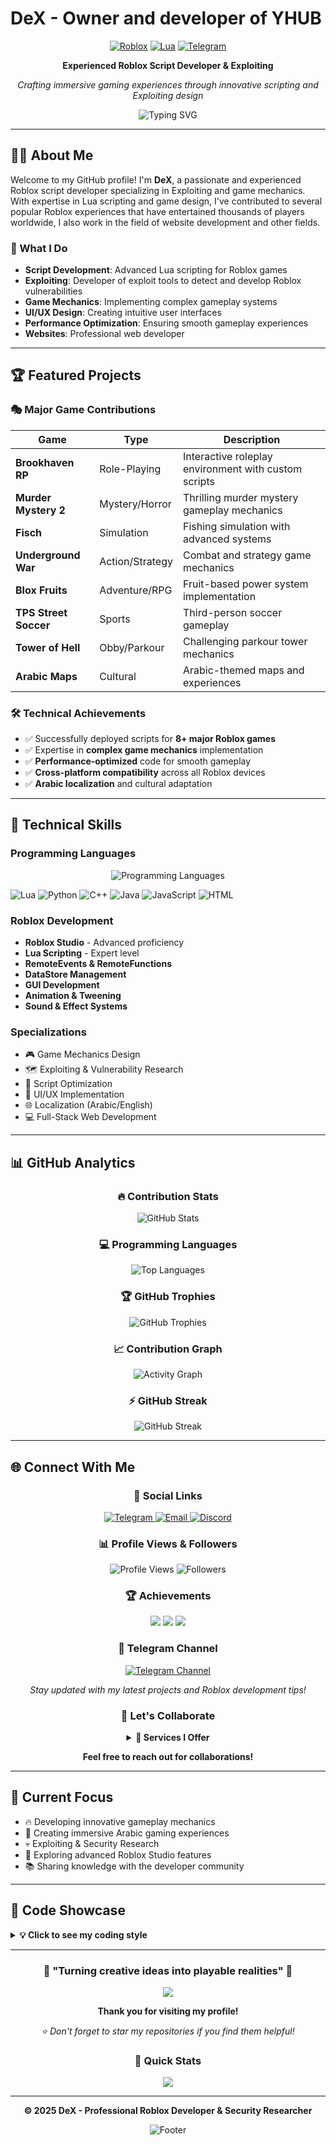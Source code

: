 # DeX - Owner and developer of YHUB

<div align="center">
  
[![Roblox](https://img.shields.io/badge/Roblox-00A2FF?style=for-the-badge&logo=roblox&logoColor=white)](https://www.roblox.com)
[![Lua](https://img.shields.io/badge/Lua-2C2D72?style=for-the-badge&logo=lua&logoColor=white)](https://www.lua.org)
[![Telegram](https://img.shields.io/badge/Telegram-2CA5E0?style=for-the-badge&logo=telegram&logoColor=white)](https://t.me/YHUB_16)

**Experienced Roblox Script Developer & Exploiting**
  
*Crafting immersive gaming experiences through innovative scripting and Exploiting design*

<img src="https://readme-typing-svg.herokuapp.com?font=Fira+Code&size=22&duration=3000&pause=1000&color=F75C7E&center=true&vCenter=true&width=435&lines=Professional+Roblox+Developer;Security+Researcher;Full-Stack+Web+Developer;8%2B+Major+Game+Contributions" alt="Typing SVG" />

</div>

---

## 👨‍💻 About Me

Welcome to my GitHub profile! I'm **DeX**, a passionate and experienced Roblox script developer specializing in Exploiting and game mechanics. With expertise in Lua scripting and game design, I've contributed to several popular Roblox experiences that have entertained thousands of players worldwide, I also work in the field of website development and other fields.

### 🌟 What I Do
- **Script Development**: Advanced Lua scripting for Roblox games
- **Exploiting**: Developer of exploit tools to detect and develop Roblox vulnerabilities
- **Game Mechanics**: Implementing complex gameplay systems
- **UI/UX Design**: Creating intuitive user interfaces
- **Performance Optimization**: Ensuring smooth gameplay experiences
- **Websites**: Professional web developer

---

## 🏆 Featured Projects

### 🎭 **Major Game Contributions**

| Game | Type | Description |
|------|------|-------------|
| **Brookhaven RP** | Role-Playing | Interactive roleplay environment with custom scripts |
| **Murder Mystery 2** | Mystery/Horror | Thrilling murder mystery gameplay mechanics |
| **Fisch** | Simulation | Fishing simulation with advanced systems |
| **Underground War** | Action/Strategy | Combat and strategy game mechanics |
| **Blox Fruits** | Adventure/RPG | Fruit-based power system implementation |
| **TPS Street Soccer** | Sports | Third-person soccer gameplay |
| **Tower of Hell** | Obby/Parkour | Challenging parkour tower mechanics |
| **Arabic Maps** | Cultural | Arabic-themed maps and experiences |

### 🛠️ **Technical Achievements**
- ✅ Successfully deployed scripts for **8+ major Roblox games**
- ✅ Expertise in **complex game mechanics** implementation
- ✅ **Performance-optimized** code for smooth gameplay
- ✅ **Cross-platform compatibility** across all Roblox devices
- ✅ **Arabic localization** and cultural adaptation

---

## 🔧 Technical Skills

### **Programming Languages**
<p align="center">
  <img src="https://skillicons.dev/icons?i=lua,python,cpp,java,js,html,css,nodejs,react,git&perline=5" alt="Programming Languages" />
</p>

![Lua](https://img.shields.io/badge/Lua-Expert-2C2D72?style=flat-square&logo=lua)
![Python](https://img.shields.io/badge/Python-Expert-3776AB?style=flat-square&logo=python)
![C++](https://img.shields.io/badge/C++-Advanced-00599C?style=flat-square&logo=cplusplus)
![Java](https://img.shields.io/badge/Java-Advanced-ED8B00?style=flat-square&logo=java)
![JavaScript](https://img.shields.io/badge/JavaScript-Intermediate-F7DF1E?style=flat-square&logo=javascript)
![HTML](https://img.shields.io/badge/HTML5-Advanced-E34F26?style=flat-square&logo=html5)

### **Roblox Development**
- **Roblox Studio** - Advanced proficiency
- **Lua Scripting** - Expert level
- **RemoteEvents & RemoteFunctions**
- **DataStore Management**
- **GUI Development**
- **Animation & Tweening**
- **Sound & Effect Systems**

### **Specializations**
- 🎮 Game Mechanics Design
- 🗺️ Exploiting & Vulnerability Research
- 🔧 Script Optimization
- 🎨 UI/UX Implementation
- 🌐 Localization (Arabic/English)
- 💻 Full-Stack Web Development

---

## 📊 GitHub Analytics

<div align="center">

### 🔥 **Contribution Stats**
<img src="https://github-readme-stats.vercel.app/api?username=Luarmor&show_icons=true&theme=tokyonight&hide_border=true&bg_color=0D1117&title_color=F85D7F&icon_color=F8D866&text_color=A8B2D1" alt="GitHub Stats" />

### 💻 **Programming Languages**
<img src="https://github-readme-stats.vercel.app/api/top-langs/?username=Luarmor&layout=donut&theme=tokyonight&hide_border=true&bg_color=0D1117&title_color=F85D7F&text_color=A8B2D1" alt="Top Languages" />

### 🏆 **GitHub Trophies**
<img src="https://github-profile-trophy.vercel.app/?username=Luarmor&theme=tokyonight&no-frame=true&no-bg=true&margin-w=4&column=7" alt="GitHub Trophies" />

### 📈 **Contribution Graph**
<img src="https://github-readme-activity-graph.vercel.app/graph?username=Luarmor&theme=tokyo-night&hide_border=true&bg_color=0D1117&color=F85D7F&line=F8D866&point=FFFFFF" alt="Activity Graph" />

### ⚡ **GitHub Streak**
<img src="https://github-readme-streak-stats.herokuapp.com/?user=Luarmor&theme=tokyonight&hide_border=true&background=0D1117&stroke=F85D7F&ring=F8D866&fire=F85D7F&currStreakLabel=F8D866" alt="GitHub Streak" />

</div>

---

## 🌐 Connect With Me

<div align="center">

### 📱 **Social Links**
<p align="center">
  <a href="https://t.me/YHUB_16">
    <img src="https://img.shields.io/badge/Telegram-2CA5E0?style=for-the-badge&logo=telegram&logoColor=white" alt="Telegram"/>
  </a>
  <a href="mailto:your.email@example.com">
    <img src="https://img.shields.io/badge/Email-D14836?style=for-the-badge&logo=gmail&logoColor=white" alt="Email"/>
  </a>
  <a href="https://discord.gg/yourdiscord">
    <img src="https://img.shields.io/badge/Discord-7289DA?style=for-the-badge&logo=discord&logoColor=white" alt="Discord"/>
  </a>
</p>

### 📊 **Profile Views & Followers**
<p align="center">
  <img src="https://komarev.com/ghpvc/?username=USERNAME&style=for-the-badge&color=brightgreen" alt="Profile Views"/>
  <img src="https://img.shields.io/github/followers/Luarmor?style=for-the-badge&color=blue" alt="Followers"/>
</p>

### 🏆 **Achievements**
<p align="center">
  <img src="https://img.shields.io/badge/Roblox_Games-8+-FF6B6B?style=for-the-badge&logo=roblox"/>
  <img src="https://img.shields.io/badge/Languages-6+-4ECDC4?style=for-the-badge&logo=code"/>
  <img src="https://img.shields.io/badge/Experience-5%2B_Years-45B7D1?style=for-the-badge&logo=calendar"/>
</p>

### 📱 **Telegram Channel**
[![Telegram Channel](https://img.shields.io/badge/YHUB__16-Join_Channel-2CA5E0?style=for-the-badge&logo=telegram)](https://t.me/YHUB_16)

*Stay updated with my latest projects and Roblox development tips!*

### 🤝 **Let's Collaborate**
<details>
<summary><b>🚀 Services I Offer</b></summary>
<br>

- 🎮 **Custom Script Development**
- 🗺️ **Map Creation & Design**  
- 🔧 **Game Optimization**
- 🌐 **Arabic Localization**
- 💻 **Web Development**
- 🔒 **Security Consultation**
- 📚 **Technical Mentoring**
</details>

**Feel free to reach out for collaborations!**

</div>

---

## 🎯 Current Focus

- 🔥 Developing innovative gameplay mechanics
- 🌟 Creating immersive Arabic gaming experiences
- 💀 Exploiting & Security Research
- 🚀 Exploring advanced Roblox Studio features
- 📚 Sharing knowledge with the developer community

---

## 📝 Code Showcase

<details>
<summary><b>💡 Click to see my coding style</b></summary>

```lua
-- 🎯 Advanced Player Management System
local Players = game:GetService("Players")
local ReplicatedStorage = game:GetService("ReplicatedStorage")
local DataStoreService = game:GetService("DataStoreService")

-- 📊 Player Data Management
local playerDataStore = DataStoreService:GetDataStore("PlayerData")

local PlayerManager = {}
PlayerManager.__index = PlayerManager

function PlayerManager.new(player)
    local self = setmetatable({}, PlayerManager)
    self.Player = player
    self.Data = self:LoadData()
    return self
end

function PlayerManager:LoadData()
    local success, data = pcall(function()
        return playerDataStore:GetAsync(self.Player.UserId)
    end)
    
    return success and data or {
        Level = 1,
        Experience = 0,
        Coins = 100,
        Achievements = {},
        Settings = {
            Music = true,
            Effects = true
        }
    }
end

-- 🚀 Clean, efficient, and scalable code architecture
```

```python
# 🔍 Advanced Exploit Detection System
import asyncio
import hashlib
from typing import Dict, List, Optional

class ExploitDetector:
    def __init__(self):
        self.suspicious_patterns = []
        self.player_behaviors = {}
        
    async def analyze_player_behavior(self, player_id: str, actions: List[Dict]) -> bool:
        """Advanced behavioral analysis for exploit detection"""
        risk_score = 0
        
        # Speed analysis
        if self._detect_speed_hacks(actions):
            risk_score += 30
            
        # Pattern recognition
        if self._detect_unusual_patterns(actions):
            risk_score += 25
            
        return risk_score > 50  # Threshold for suspicious activity
    
    def _detect_speed_hacks(self, actions: List[Dict]) -> bool:
        # Implementation for speed hack detection
        return False  # Simplified for example
```

</details>

---

<div align="center">

### 🌟 **"Turning creative ideas into playable realities"** 🌟

<img src="https://capsule-render.vercel.app/api?type=waving&color=gradient&height=100&section=footer&text=Thanks%20for%20visiting!&fontSize=24&fontColor=fff&animation=twinkling" />

**Thank you for visiting my profile!**

*⭐ Don't forget to star my repositories if you find them helpful!*

### 🎯 **Quick Stats**
![](https://hit.yhype.me/github/profile?user_id=YOUR_USER_ID)

---

**© 2025 DeX - Professional Roblox Developer & Security Researcher**

<img src="https://readme-typing-svg.herokuapp.com?font=Fira+Code&size=12&duration=4000&pause=2000&color=888888&center=true&vCenter=true&width=400&lines=Always+learning%2C+always+coding;Building+the+future+of+gaming" alt="Footer" />

</div>
